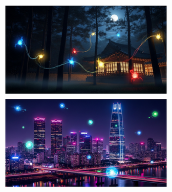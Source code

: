 ![배경](https://github.com/dayin-905/toylearn_AI_multimedias/blob/main/images/background1.jpeg)

![배경](https://github.com/dayin-905/toylearn_AI_multimedias/blob/main/images/background2.jpeg)